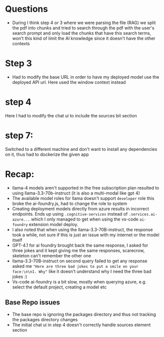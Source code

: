 # Questions
- During I think step 4 or 3 where we were parsing the file (RAG) we split the pdf into chunks and tried to search through the pdf with the user's search prompt and only load the chunks that have this search terms, won't this kind of limit the AI knowledge since it doesn't have the other contexts


# Step 3
- Had to modify the base URL in order to have my deployed model use the deployed API url. Here used the window context instead

# step 4
Here I had to modify the chat ui to include the sources bit section

# step 7: 
Switched to a different machine and don't want to install any dependencies on it, thus had to dockerize the given app


# Recap: 
- llama-4 models aren't supported in the free subscription plan resulted to using llama-3.3-70b-instruct (it is also a multi-modal like gpt 4)
- The available model roles for llama doesn't support `developer` role this broke the ai-foundry.js, had to change the role to system
- Creating deployment models directly from azure results in incorrect endpoints. Ends up using `.cognitive-services` instead of `.services.ai-azure...` which I only managed to get when using the vs-code `ai-foundry` extension model deploy. 
- I also noted that when using the llama-3.3-70B-instruct, the response took a while, not sure if this is just an issue with my internet or the model itself
- GPT-4.1 for ai foundry brought back the same response, I asked for three jokes and it kept giving me the same responses, scarecrow, skeleton can't remember the other one
- llama-3.3-70B-instruct on second query failed to get any response asked me `"Here are three bad jokes to put a smile on your face:\n\n1. Why"` like it doesn't understand why I need the three bad jokes :)
- Vs-code ai-foundry is a bit slow, mostly when querying azure, e.g. select the default project, creating a model etc

<!-- # Todo 
- [ ] remove the langchainjs requirement from the root package.json (Here basically remove the root package json, no longer used, switched to the packages) -->

## Base Repo issues
- The base repo is ignoring the packages directory and thus not tracking the packages directory changes
- The initial chat ui in step 4 doesn't correctly handle sources element section